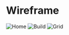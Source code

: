 # Wireframe
![Home](https://i.imgur.com/KockWsV.png)
![Build](https://i.imgur.com/eHcuumo.png)
![Grid](https://i.imgur.com/KGDQlYz.png)
